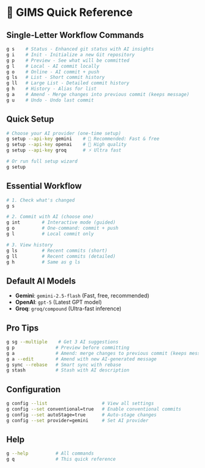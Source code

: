 # 🚀 GIMS Quick Reference

## Single-Letter Workflow Commands

```bash
g s    # Status - Enhanced git status with AI insights
g i    # Init - Initialize a new Git repository
g p    # Preview - See what will be committed
g l    # Local - AI commit locally
g o    # Online - AI commit + push
g ls   # List - Short commit history
g ll   # Large List - Detailed commit history  
g h    # History - Alias for list
g a    # Amend - Merge changes into previous commit (keeps message)
g u    # Undo - Undo last commit
```

## Quick Setup

```bash
# Choose your AI provider (one-time setup)
g setup --api-key gemini    # 🚀 Recommended: Fast & free
g setup --api-key openai    # 💎 High quality
g setup --api-key groq      # ⚡ Ultra fast

# Or run full setup wizard
g setup
```

## Essential Workflow

```bash
# 1. Check what's changed
g s

# 2. Commit with AI (choose one)
g int        # Interactive mode (guided)
g o          # One-command: commit + push
g l          # Local commit only

# 3. View history
g ls         # Recent commits (short)
g ll         # Recent commits (detailed)
g h          # Same as g ls
```

## Default AI Models

- **Gemini**: `gemini-2.5-flash` (Fast, free, recommended)
- **OpenAI**: `gpt-5` (Latest GPT model)
- **Groq**: `groq/compound` (Ultra-fast inference)

## Pro Tips

```bash
g sg --multiple    # Get 3 AI suggestions
g p               # Preview before committing
g a               # Amend: merge changes to previous commit (keeps message)
g a --edit        # Amend with new AI-generated message
g sync --rebase   # Smart sync with rebase
g stash           # Stash with AI description
```

## Configuration

```bash
g config --list                    # View all settings
g config --set conventional=true   # Enable conventional commits
g config --set autoStage=true      # Auto-stage changes
g config --set provider=gemini     # Set AI provider
```

## Help

```bash
g --help          # All commands
g q               # This quick reference
```